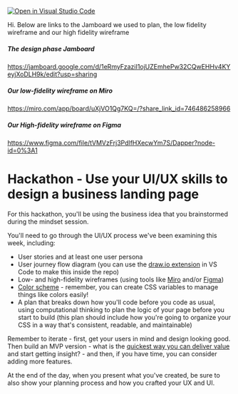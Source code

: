 [![Open in Visual Studio Code](https://classroom.github.com/assets/open-in-vscode-c66648af7eb3fe8bc4f294546bfd86ef473780cde1dea487d3c4ff354943c9ae.svg)](https://classroom.github.com/online_ide?assignment_repo_id=7849570&assignment_repo_type=AssignmentRepo)

Hi. Below are links to the Jamboard we used to plan, the low fidelity wireframe and our high fidelity wireframe

##### The design phase Jamboard

https://jamboard.google.com/d/1eRmyFzaziI1ojUZEmhePw32CQwEHHv4KYeyjXoDLH9k/edit?usp=sharing

##### Our low-fidelity wireframe on Miro

https://miro.com/app/board/uXjVO1Qg7KQ=/?share_link_id=746486258966


##### Our High-fidelity wireframe on Figma

https://www.figma.com/file/tVMVzFrj3PdlfHXecwYm7S/Dapper?node-id=0%3A1


# Hackathon - Use your UI/UX skills to design a business landing page

For this hackathon, you'll be using the business idea that you brainstormed during the mindset session.

You'll need to go through the UI/UX process we've been examining this week, including:

- User stories and at least one user persona
- User journey flow diagram (you can use the [draw.io extension](https://marketplace.visualstudio.com/items?itemName=hediet.vscode-drawio) in VS Code to make this inside the repo)
- Low- and high-fidelity wireframes (using tools like [Miro](https://miro.com/app/) and/or [Figma](https://www.figma.com/))
- [Color scheme](https://coolors.co/) - remember, you can create CSS variables to manage things like colors easily!
- A plan that breaks down how you'll code before you code as usual, using computational thinking to plan the logic of your page before you start to build (this plan should include how you're going to organize your CSS in a way that's consistent, readable, and maintainable)

Remember to iterate - first, get your users in mind and design looking good. Then build an MVP version - what is the [quickest way you can deliver value](https://www.planview.com/resources/articles/lean-methodology/) and start getting insight? - and then, if you have time, you can consider adding more features.

At the end of the day, when you present what you've created, be sure to also show your planning process and how you crafted your UX and UI.
